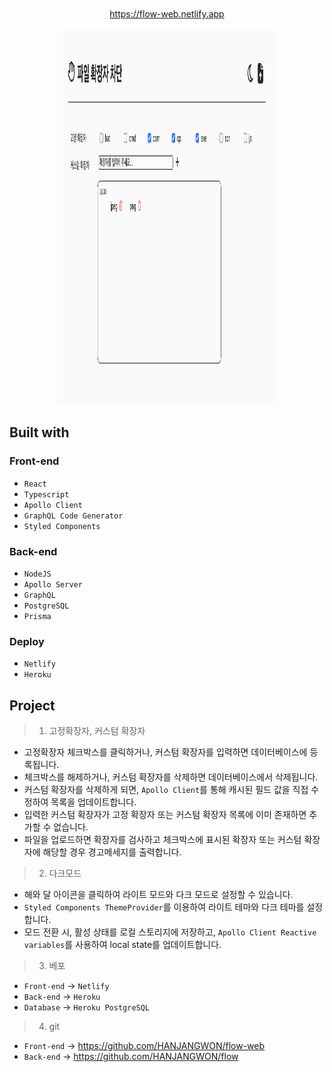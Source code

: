 <div align="center">
  <a href="https://flow-web.netlify.app">
    <br /><br />
    <a display="block" href="https://flow-web.netlify.app">https://flow-web.netlify.app</a>
    <br /><br />
    <img width="70%"  height="600" src="./previews/1.png" />
  </a>
</div>

## Built with

### Front-end

- `React`
- `Typescript`
- `Apollo Client`
- `GraphQL Code Generator`
- `Styled Components`

### Back-end

- `NodeJS`
- `Apollo Server`
- `GraphQL`
- `PostgreSQL`
- `Prisma`

### Deploy

- `Netlify`
- `Heroku`

## Project

> 1. 고정확장자, 커스텀 확장자

- 고정확장자 체크박스를 클릭하거나, 커스텀 확장자를 입력하면 데이터베이스에 등록됩니다.
- 체크박스를 해제하거나, 커스텀 확장자를 삭제하면 데이터베이스에서 삭제됩니다.
- 커스텀 확장자를 삭제하게 되면, `Apollo Client`를 통해 캐시된 필드 값을 직접 수정하여 목록을 업데이트합니다.
- 입력한 커스텀 확장자가 고정 확장자 또는 커스텀 확장자 목록에 이미 존재하면 추가할 수 없습니다.
- 파일을 업로드하면 확장자를 검사하고 체크박스에 표시된 확장자 또는 커스텀 확장자에 해당할 경우 경고메세지를 출력합니다.

> 2. 다크모드

- 해와 달 아이콘을 클릭하여 라이트 모드와 다크 모드로 설정할 수 있습니다.
- `Styled Components ThemeProvider`를 이용하여 라이트 테마와 다크 테마를 설정합니다.
- 모드 전환 시, 활성 상태를 로컬 스토리지에 저장하고, `Apollo Client Reactive variables`를 사용하여 local state를 업데이트합니다.

> 3. 베포

- `Front-end` -> `Netlify`
- `Back-end` -> `Heroku`
- `Database` -> `Heroku PostgreSQL`

> 4. git

- `Front-end` -> https://github.com/HANJANGWON/flow-web
- `Back-end` -> https://github.com/HANJANGWON/flow
